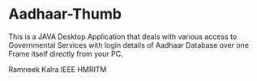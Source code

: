 # Aadhaar-Thumb

This is a JAVA Desktop Application that deals with various access to Governmental Services with login details of Aadhaar Database over one Frame itself directly from your PC.

Ramneek Kalra
IEEE HMRITM
